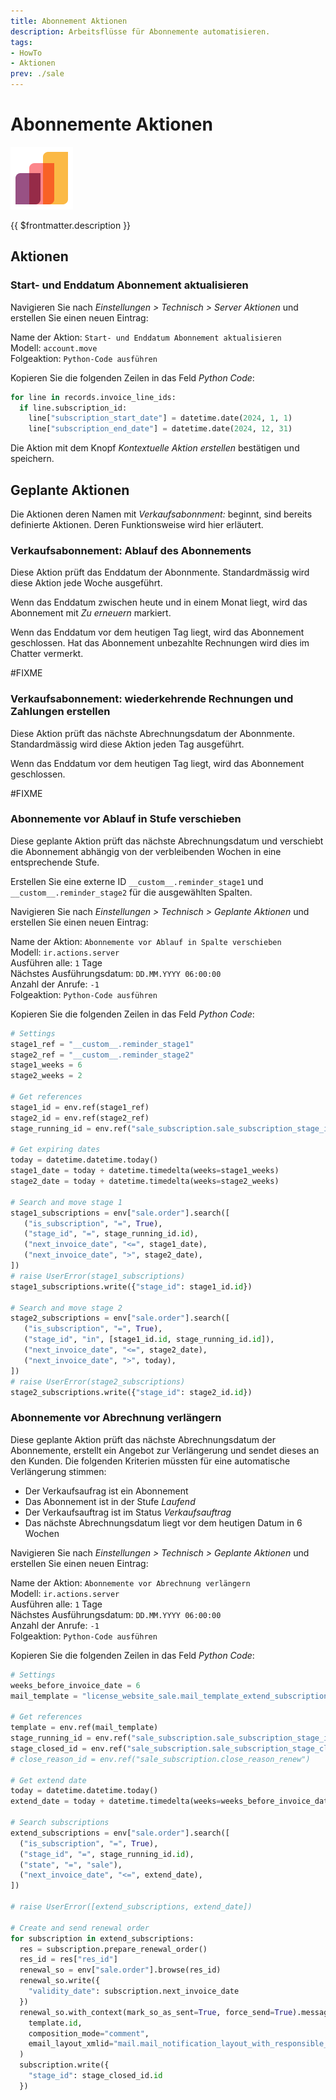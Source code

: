 ```yaml
---
title: Abonnement Aktionen
description: Arbeitsflüsse für Abonnemente automatisieren.
tags:
- HowTo
- Aktionen
prev: ./sale
---
```

# Abonnemente Aktionen
![icons_odoo_sale](attachments/icons_odoo_sale.png)

{{ $frontmatter.description }}

## Aktionen

### Start- und Enddatum Abonnement aktualisieren

Navigieren Sie nach *Einstellungen > Technisch > Server Aktionen* und erstellen Sie einen neuen Eintrag:

Name der Aktion: `Start- und Enddatum Abonnement aktualisieren`\
Modell: `account.move`\
Folgeaktion: `Python-Code ausführen`

Kopieren Sie die folgenden Zeilen in das Feld *Python Code*:

```python
for line in records.invoice_line_ids:
  if line.subscription_id:
    line["subscription_start_date"] = datetime.date(2024, 1, 1)
    line["subscription_end_date"] = datetime.date(2024, 12, 31)
```

Die Aktion mit dem Knopf *Kontextuelle Aktion erstellen* bestätigen und speichern.

## Geplante Aktionen

Die Aktionen deren Namen mit *Verkaufsabonnment:* beginnt, sind bereits definierte Aktionen. Deren Funktionsweise wird hier erläutert.

### Verkaufsabonnement: Ablauf des Abonnements

Diese Aktion prüft das Enddatum der Abonnmente. Standardmässig wird diese Aktion jede Woche ausgeführt.

Wenn das Enddatum zwischen heute und in einem Monat liegt, wird das Abonnement mit *Zu erneuern* markiert.

Wenn das Enddatum vor dem heutigen Tag liegt, wird das Abonnement geschlossen. Hat das Abonnement unbezahlte Rechnungen wird dies im Chatter vermerkt.

#FIXME 

### Verkaufsabonnement: wiederkehrende Rechnungen und Zahlungen erstellen

Diese Aktion prüft das nächste Abrechnungsdatum der Abonnmente. Standardmässig wird diese Aktion jeden Tag ausgeführt.

Wenn das Enddatum vor dem heutigen Tag liegt, wird das Abonnement geschlossen.

#FIXME 

### Abonnemente vor Ablauf in Stufe verschieben

Diese geplante Aktion prüft das nächste Abrechnungsdatum und verschiebt die Abonnement abhängig von der verbleibenden Wochen in eine entsprechende Stufe.

Erstellen Sie eine externe ID `__custom__.reminder_stage1` und `__custom__.reminder_stage2` für die ausgewählten Spalten.

Navigieren Sie nach *Einstellungen > Technisch > Geplante Aktionen* und erstellen Sie einen neuen Eintrag:

Name der Aktion: `Abonnemente vor Ablauf in Spalte verschieben`\
Modell: `ir.actions.server`\
Ausführen alle: `1` Tage\
Nächstes Ausführungsdatum: `DD.MM.YYYY 06:00:00`\
Anzahl der Anrufe: `-1`\
Folgeaktion: `Python-Code ausführen`

Kopieren Sie die folgenden Zeilen in das Feld *Python Code*:

```python
# Settings
stage1_ref = "__custom__.reminder_stage1"
stage2_ref = "__custom__.reminder_stage2"
stage1_weeks = 6
stage2_weeks = 2

# Get references
stage1_id = env.ref(stage1_ref)
stage2_id = env.ref(stage2_ref)
stage_running_id = env.ref("sale_subscription.sale_subscription_stage_in_progress")

# Get expiring dates
today = datetime.datetime.today()
stage1_date = today + datetime.timedelta(weeks=stage1_weeks)
stage2_date = today + datetime.timedelta(weeks=stage2_weeks)

# Search and move stage 1
stage1_subscriptions = env["sale.order"].search([
   ("is_subscription", "=", True),
   ("stage_id", "=", stage_running_id.id),
   ("next_invoice_date", "<=", stage1_date),
   ("next_invoice_date", ">", stage2_date),
])
# raise UserError(stage1_subscriptions)
stage1_subscriptions.write({"stage_id": stage1_id.id})

# Search and move stage 2
stage2_subscriptions = env["sale.order"].search([
   ("is_subscription", "=", True),
   ("stage_id", "in", [stage1_id.id, stage_running_id.id]),
   ("next_invoice_date", "<=", stage2_date),
   ("next_invoice_date", ">", today),
])
# raise UserError(stage2_subscriptions)
stage2_subscriptions.write({"stage_id": stage2_id.id})
```

### Abonnemente vor Abrechnung verlängern

Diese geplante Aktion prüft das nächste Abrechnungsdatum der Abonnemente, erstellt ein Angebot zur Verlängerung und sendet dieses an den Kunden. Die folgenden Kriterien müssten für eine automatische Verlängerung stimmen:

* Der Verkaufsaufrag ist ein Abonnement
* Das Abonnement ist in der Stufe *Laufend*
* Der Verkaufsauftrag ist im Status *Verkaufsauftrag*
* Das nächste Abrechnungsdatum liegt vor dem heutigen Datum in 6 Wochen

Navigieren Sie nach *Einstellungen > Technisch > Geplante Aktionen* und erstellen Sie einen neuen Eintrag:

Name der Aktion: `Abonnemente vor Abrechnung verlängern`\
Modell: `ir.actions.server`\
Ausführen alle: `1` Tage\
Nächstes Ausführungsdatum: `DD.MM.YYYY 06:00:00`\
Anzahl der Anrufe: `-1`\
Folgeaktion: `Python-Code ausführen`

Kopieren Sie die folgenden Zeilen in das Feld *Python Code*:

```python
# Settings
weeks_before_invoice_date = 6
mail_template = "license_website_sale.mail_template_extend_subscription"

# Get references
template = env.ref(mail_template)
stage_running_id = env.ref("sale_subscription.sale_subscription_stage_in_progress")
stage_closed_id = env.ref("sale_subscription.sale_subscription_stage_closed")
# close_reason_id = env.ref("sale_subscription.close_reason_renew")

# Get extend date
today = datetime.datetime.today()
extend_date = today + datetime.timedelta(weeks=weeks_before_invoice_date)

# Search subscriptions
extend_subscriptions = env["sale.order"].search([
  ("is_subscription", "=", True),
  ("stage_id", "=", stage_running_id.id),
  ("state", "=", "sale"),
  ("next_invoice_date", "<=", extend_date),
])

# raise UserError([extend_subscriptions, extend_date])

# Create and send renewal order
for subscription in extend_subscriptions:
  res = subscription.prepare_renewal_order()
  res_id = res["res_id"]
  renewal_so = env["sale.order"].browse(res_id)
  renewal_so.write({
    "validity_date": subscription.next_invoice_date
  })
  renewal_so.with_context(mark_so_as_sent=True, force_send=True).message_post_with_template(
    template.id,
    composition_mode="comment",
    email_layout_xmlid="mail.mail_notification_layout_with_responsible_signature",
  )
  subscription.write({
    "stage_id": stage_closed_id.id
  })
```
